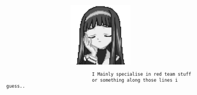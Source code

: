 <p align="center">
<img src="assets/lolxd.gif" width="160px" height="160px" />
</p>

```
                                I Mainly specialise in red team stuff
                                or something along those lines i guess..
```
